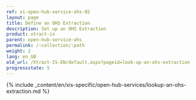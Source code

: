 ```yaml
---
ref: xi-open-hub-service-ohs-02
layout: page
title: Define an OHS Extraction
description: Set up an OHS Extraction
product: xtract-is
parent: open-hub-service-ohs
permalink: /:collection/:path
weight: 2
lang: en_GB
old_url: /Xtract-IS-EN/default.aspx?pageid=look-up-an-ohs-extraction
progressstate: 5
---
```


{% include _content/en/xis-specific/open-hub-services/lookup-an-ohs-extraction.md  %}